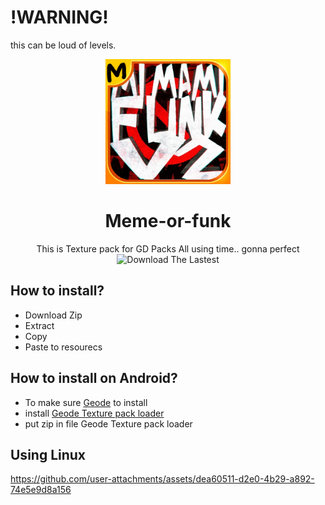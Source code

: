 # !WARNING!
this can be loud of levels.

<p align="center">
  <img src="pack.png" alt="Meme logo" width=200 />
</p>

<div align="center">

# Meme-or-funk
This is Texture pack for GD Packs
All using time.. gonna perfect
![Download The Lastest](https://github.com/A10Interminablerooms/Meme-or-funk/releases)
</div>

## How to install?
- Download Zip
- Extract
- Copy
- Paste to resourecs

## How to install on Android?
- To make sure [Geode](https://geode-sdk.org/) to install
- install [Geode Texture pack loader](https://geode-sdk.org/mods/geode.texture-loader)
- put zip in file Geode Texture pack loader
## Using Linux
https://github.com/user-attachments/assets/dea60511-d2e0-4b29-a892-74e5e9d8a156
